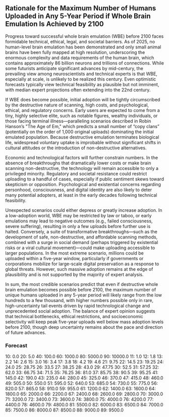 ## Rationale for the Maximum Number of Humans Uploaded in Any 5-Year Period if Whole Brain Emulation Is Achieved by 2100

Progress toward successful whole brain emulation (WBE) before 2100 faces formidable technical, ethical, legal, and societal barriers. As of 2025, no human-level brain emulation has been demonstrated and only small animal brains have been fully mapped at high resolution, underscoring the enormous complexity and data requirements of the human brain, which contains approximately 86 billion neurons and trillions of connections. While some futurists anticipate significant advances by mid-century, the prevailing view among neuroscientists and technical experts is that WBE, especially at scale, is unlikely to be realized this century. Even optimistic forecasts typically view technical feasibility as plausible but not imminent, with median expert projections often extending into the 22nd century.

If WBE does become possible, initial adoption will be tightly circumscribed by the destructive nature of scanning, high costs, and psychological, ethical, and regulatory concerns. Early users are expected to come from a tiny, highly selective elite, such as notable figures, wealthy individuals, or those facing terminal illness—paralleling scenarios described in Robin Hanson’s "The Age of Em," which predicts a small number of “copy clans” (potentially on the order of 1,000 original uploads) dominating the initial emulated population. Because destructive emulation terminates biological life, widespread voluntary uptake is improbable without significant shifts in cultural attitudes or the introduction of non-destructive alternatives.

Economic and technological factors will further constrain numbers. In the absence of breakthroughs that dramatically lower costs or make brain scanning non-destructive, the technology will remain accessible to only a privileged minority. Regulatory and societal resistance could restrict uploading to a handful of cases, especially if public sentiment skews toward skepticism or opposition. Psychological and existential concerns regarding personhood, consciousness, and digital identity are also likely to deter many potential adopters, at least in the early decades following technical feasibility.

Unexpected scenarios could either depress or greatly increase adoption. In a low-adoption world, WBE may be restricted by law or taboo, or early emulations may lead to negative outcomes (e.g., failed consciousness, severe suffering), resulting in only a few uploads before further use is halted. Conversely, a suite of transformative breakthroughs—such as the development of safe, non-destructive, and affordable scanning methods, combined with a surge in social demand (perhaps triggered by existential risks or a viral cultural movement)—could make uploading accessible to larger populations. In the most extreme scenario, millions could be uploaded within a five-year window, particularly if governments or corporations mobilize for large-scale digital preservation as a response to global threats. However, such massive adoption remains at the edge of plausibility and is not supported by the majority of expert analysis.

In sum, the most credible scenarios predict that even if destructive whole brain emulation becomes possible before 2100, the maximum number of unique humans uploaded in any 5-year period will likely range from the low hundreds to a few thousand, with higher numbers possible only in rare, high-uncertainty tail events driven by rapid technological change and unprecedented social adoption. The balance of expert opinion suggests that technical bottlenecks, ethical restrictions, and socioeconomic selectivity will keep peak five-year uploads well below mass adoption levels before 2100, though deep uncertainty remains about the pace and direction of future advances.

### Forecast

10: 0.0
20: 5.0
40: 100.0
60: 1000.0
80: 5000.0
90: 10000.0
11: 1.0
12: 1.8
13: 2.2
14: 2.6
15: 3.0
16: 3.4
17: 3.8
18: 4.2
19: 4.6
21: 9.75
22: 14.5
23: 19.25
24: 24.0
25: 28.75
26: 33.5
27: 38.25
28: 43.0
29: 47.75
30: 52.5
31: 57.25
32: 62.0
33: 66.75
34: 71.5
35: 76.25
36: 81.0
37: 85.75
38: 90.5
39: 95.25
41: 145.0
42: 190.0
43: 235.0
44: 280.0
45: 325.0
46: 370.0
47: 415.0
48: 460.0
49: 505.0
50: 550.0
51: 595.0
52: 640.0
53: 685.0
54: 730.0
55: 775.0
56: 820.0
57: 865.0
58: 910.0
59: 955.0
61: 1200.0
62: 1400.0
63: 1600.0
64: 1800.0
65: 2000.0
66: 2200.0
67: 2400.0
68: 2600.0
69: 2800.0
70: 3000.0
71: 3200.0
72: 3400.0
73: 3600.0
74: 3800.0
75: 4000.0
76: 4200.0
77: 4400.0
78: 4600.0
79: 4800.0
81: 5500.0
82: 6000.0
83: 6500.0
84: 7000.0
85: 7500.0
86: 8000.0
87: 8500.0
88: 9000.0
89: 9500.0